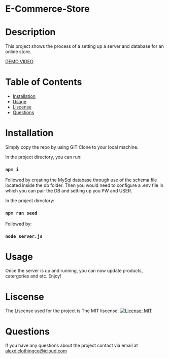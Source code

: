 # E-Commerce-Store

 # Description 
  This project shows the process of a setting up a server and database for an online store. 
  
  [DEMO VIDEO](https://drive.google.com/file/d/1IZS8zzcwfJM_w5hW7V31jDuUjCVB_jZW/view?usp=sharing)
  
  # Table of Contents
  
  * [Installation](#installation)
  * [Usage](#usage)
  * [Liscense](#liscense)
  * [Questions](#questions)

 # Installation

  Simply copy the repo by using GIT Clone to your local machine. 
  
  In the project directory, you can run:

  ### `npm i`
  
  Followed by creating the MySql database through use of the schema file located inside the db folder. 
  Then you would need to configure a .env file in which you can pair the DB and setting up you PW and USER.
  
  In the project directory: 
  
  ### `npm run seed`
  
  Followed by:
  
  ### `node server.js`
  
  # Usage
  Once the server is up and running, you can now update products, catergories and etc. Enjoy!
  
  # Liscense
  The Liscense used for the project is The MIT liscense.
  [![License: MIT](https://img.shields.io/badge/License-MIT-yellow.svg)](https://opensource.org/licenses/MIT)
  
  # Questions
  If you have any questions about the project contact via email at alexdiclothingco@icloud.com

   
   
